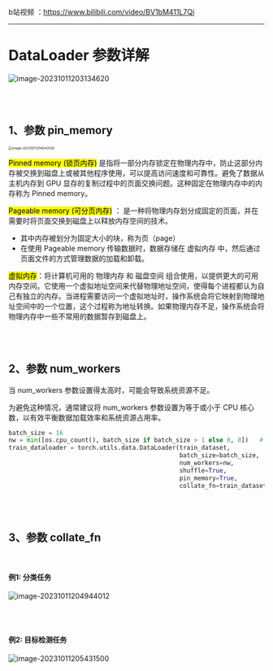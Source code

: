 

b站视频 ：https://www.bilibili.com/video/BV1bM411L7Qi

----



# DataLoader 参数详解  <!-- {docsify-ignore} -->



![image-20231011203134620](https://p.ipic.vip/q5a6cd.png)

<br />

<br />

## 1、参数 pin_memory

<img src="https://p.ipic.vip/1safk1.png" alt="image-20231011204043526" style="zoom: 45%;" />



<mark>Pinned memory (锁页内存)</mark> 是指将一部分内存锁定在物理内存中，防止这部分内存被交换到磁盘上或被其他程序使用，可以提高访问速度和可靠性。避免了数据从主机内存到 GPU 显存的复制过程中的页面交换问题。这种固定在物理内存中的内存称为 Pinned memory。



<mark>Pageable memory (可分页内存)</mark>  ： 是一种将物理内存划分成固定的页面，并在需要时将页面交换到磁盘上以释放内存空间的技术。

- 其中内存被划分为固定大小的块，称为页（page）
- 在使用 Pageable memory 传输数据时，数据存储在 虚拟内存 中，然后通过页面文件的方式管理数据的加载和卸载。



<mark>虚拟内存</mark>：将计算机可用的 物理内存 和 磁盘空间 组合使用，以提供更大的可用内存空间。它使用一个虚拟地址空间来代替物理地址空间，使得每个进程都认为自己有独立的内存。当进程需要访问一个虚拟地址时，操作系统会将它映射到物理地址空间中的一个位置，这个过程称为地址转换。如果物理内存不足，操作系统会将物理内存中一些不常用的数据暂存到磁盘上。







<br />

<br />

## 2、参数 num_workers



当 num_workers 参数设置得太高时，可能会导致系统资源不足。

为避免这种情况，通常建议将 num_workers 参数设置为等于或小于 CPU 核心数，以有效平衡数据加载效率和系统资源占用率。

```python
batch_size = 16
nw = min([os.cpu_count(), batch_size if batch_size > 1 else 0, 8])   # number of workers
train_dataloader = torch.utils.data.DataLoader(train_dataset,
                                               batch_size=batch_size,
                                               num_workers=nw,
                                               shuffle=True,
                                               pin_memory=True,
                                               collate_fn=train_dataset.collate_fn)
```



<br />

<br />

## 3、参数 collate_fn

<br />

#### 例1: 分类任务

![image-20231011204944012](https://p.ipic.vip/pv9c66.png)



<br />

<br />

#### 例2: 目标检测任务



![image-20231011205431500](https://p.ipic.vip/cwwgjd.png)





<br />

<br />

<br />

<br />





